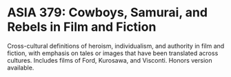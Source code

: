 # ASIA 379: Cowboys, Samurai, and Rebels in Film and Fiction

Cross-cultural definitions of heroism, individualism, and authority in film and fiction, with emphasis on tales or images that have been translated across cultures. Includes films of Ford, Kurosawa, and Visconti. Honors version available.
